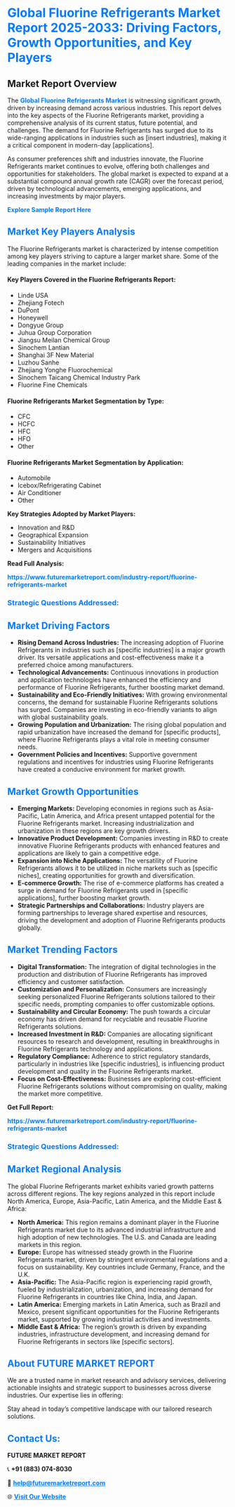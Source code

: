 <h1 style="color: #007BFF;">Global Fluorine Refrigerants Market Report 2025-2033: Driving Factors, Growth Opportunities, and Key Players</h1>

<section id="overview">
<h2>Market Report Overview</h2>
<p>The <a href="https://www.futuremarketreport.com/industry-report/fluorine-refrigerants-market" style="color: #007BFF; text-decoration: none;"><strong>Global Fluorine Refrigerants Market</strong></a> is witnessing significant growth, driven by increasing demand across various industries. This report delves into the key aspects of the Fluorine Refrigerants market, providing a comprehensive analysis of its current status, future potential, and challenges. The demand for Fluorine Refrigerants has surged due to its wide-ranging applications in industries such as [insert industries], making it a critical component in modern-day [applications].</p>
<p>As consumer preferences shift and industries innovate, the Fluorine Refrigerants market continues to evolve, offering both challenges and opportunities for stakeholders. The global market is expected to expand at a substantial compound annual growth rate (CAGR) over the forecast period, driven by technological advancements, emerging applications, and increasing investments by major players.</p>
</section>

<section id="overview">
<p><a href="https://www.futuremarketreport.com/request-sample/reportId=90058" style="color: #007BFF; text-decoration: none;"><strong>Explore Sample Report Here</strong></a></p>
</section>

<section id="key-players">
<h2 style="color: #007BFF;">Market Key Players Analysis</h2>
<p>The Fluorine Refrigerants market is characterized by intense competition among key players striving to capture a larger market share. Some of the leading companies in the market include:</p>
<h4>Key Players Covered in the Fluorine Refrigerants Report:</h4>
<ul><li>Linde USA</li><li>Zhejiang Fotech</li><li>DuPont</li><li>Honeywell</li><li>Dongyue Group</li><li>Juhua Group Corporation</li><li>Jiangsu Meilan Chemical Group</li><li>Sinochem Lantian</li><li>Shanghai 3F New Material</li><li>Luzhou Sanhe</li><li>Zhejiang Yonghe Fluorochemical</li><li>Sinochem Taicang Chemical Industry Park</li><li>Fluorine Fine Chemicals</li></ul>
<h4>Fluorine Refrigerants Market Segmentation by Type:</h4>
<ul><li>CFC</li><li>HCFC</li><li>HFC</li><li>HFO</li><li>Other</li></ul>

<h4>Fluorine Refrigerants Market Segmentation by Application:</h4>
<ul><li>Automobile</li><li>Icebox/Refrigerating Cabinet</li><li>Air Conditioner</li><li>Other</li></ul>
<p><strong>Key Strategies Adopted by Market Players:</strong></p>
<ul>
<li>Innovation and R&D</li>
<li>Geographical Expansion</li>
<li>Sustainability Initiatives</li>
<li>Mergers and Acquisitions</li>
</ul>
</section>

<section>
<p><strong>Read Full Analysis: </strong></p><a href="https://www.futuremarketreport.com/industry-report/fluorine-refrigerants-market" style="color: #007BFF; text-decoration: none;"><strong>https://www.futuremarketreport.com/industry-report/fluorine-refrigerants-market</strong></a>
<h3 style="color: #007BFF;">Strategic Questions Addressed:</h3>
</section>

<section id="driving-factors">
<h2 style="color: #007BFF;">Market Driving Factors</h2>
<ul>
<li><strong>Rising Demand Across Industries:</strong> The increasing adoption of Fluorine Refrigerants in industries such as [specific industries] is a major growth driver. Its versatile applications and cost-effectiveness make it a preferred choice among manufacturers.</li>
<li><strong>Technological Advancements:</strong> Continuous innovations in production and application technologies have enhanced the efficiency and performance of Fluorine Refrigerants, further boosting market demand.</li>
<li><strong>Sustainability and Eco-Friendly Initiatives:</strong> With growing environmental concerns, the demand for sustainable Fluorine Refrigerants solutions has surged. Companies are investing in eco-friendly variants to align with global sustainability goals.</li>
<li><strong>Growing Population and Urbanization:</strong> The rising global population and rapid urbanization have increased the demand for [specific products], where Fluorine Refrigerants plays a vital role in meeting consumer needs.</li>
<li><strong>Government Policies and Incentives:</strong> Supportive government regulations and incentives for industries using Fluorine Refrigerants have created a conducive environment for market growth.</li>
</ul>
</section>

<section id="growth-opportunities">
<h2 style="color: #007BFF;">Market Growth Opportunities</h2>
<ul>
<li><strong>Emerging Markets:</strong> Developing economies in regions such as Asia-Pacific, Latin America, and Africa present untapped potential for the Fluorine Refrigerants market. Increasing industrialization and urbanization in these regions are key growth drivers.</li>
<li><strong>Innovative Product Development:</strong> Companies investing in R&D to create innovative Fluorine Refrigerants products with enhanced features and applications are likely to gain a competitive edge.</li>
<li><strong>Expansion into Niche Applications:</strong> The versatility of Fluorine Refrigerants allows it to be utilized in niche markets such as [specific niches], creating opportunities for growth and diversification.</li>
<li><strong>E-commerce Growth:</strong> The rise of e-commerce platforms has created a surge in demand for Fluorine Refrigerants used in [specific applications], further boosting market growth.</li>
<li><strong>Strategic Partnerships and Collaborations:</strong> Industry players are forming partnerships to leverage shared expertise and resources, driving the development and adoption of Fluorine Refrigerants products globally.</li>
</ul>
</section>

<section id="trending-factors">
<h2 style="color: #007BFF;">Market Trending Factors</h2>
<ul>
<li><strong>Digital Transformation:</strong> The integration of digital technologies in the production and distribution of Fluorine Refrigerants has improved efficiency and customer satisfaction.</li>
<li><strong>Customization and Personalization:</strong> Consumers are increasingly seeking personalized Fluorine Refrigerants solutions tailored to their specific needs, prompting companies to offer customizable options.</li>
<li><strong>Sustainability and Circular Economy:</strong> The push towards a circular economy has driven demand for recyclable and reusable Fluorine Refrigerants solutions.</li>
<li><strong>Increased Investment in R&D:</strong> Companies are allocating significant resources to research and development, resulting in breakthroughs in Fluorine Refrigerants technology and applications.</li>
<li><strong>Regulatory Compliance:</strong> Adherence to strict regulatory standards, particularly in industries like [specific industries], is influencing product development and quality in the Fluorine Refrigerants market.</li>
<li><strong>Focus on Cost-Effectiveness:</strong> Businesses are exploring cost-efficient Fluorine Refrigerants solutions without compromising on quality, making the market more competitive.</li>
</ul>
</section>

<section>
<p><strong>Get Full Report: </strong></p><a href="https://www.futuremarketreport.com/industry-report/fluorine-refrigerants-market" style="color: #007BFF; text-decoration: none;"><strong>https://www.futuremarketreport.com/industry-report/fluorine-refrigerants-market</strong></a>
<h3 style="color: #007BFF;">Strategic Questions Addressed:</h3>
</section>


<section id="regional-analysis">
<h2 style="color: #007BFF;">Market Regional Analysis</h2>
<p>The global Fluorine Refrigerants market exhibits varied growth patterns across different regions. The key regions analyzed in this report include North America, Europe, Asia-Pacific, Latin America, and the Middle East & Africa:</p>
<ul>
<li><strong>North America:</strong> This region remains a dominant player in the Fluorine Refrigerants market due to its advanced industrial infrastructure and high adoption of new technologies. The U.S. and Canada are leading markets in this region.</li>
<li><strong>Europe:</strong> Europe has witnessed steady growth in the Fluorine Refrigerants market, driven by stringent environmental regulations and a focus on sustainability. Key countries include Germany, France, and the U.K.</li>
<li><strong>Asia-Pacific:</strong> The Asia-Pacific region is experiencing rapid growth, fueled by industrialization, urbanization, and increasing demand for Fluorine Refrigerants in countries like China, India, and Japan.</li>
<li><strong>Latin America:</strong> Emerging markets in Latin America, such as Brazil and Mexico, present significant opportunities for the Fluorine Refrigerants market, supported by growing industrial activities and investments.</li>
<li><strong>Middle East & Africa:</strong> The region’s growth is driven by expanding industries, infrastructure development, and increasing demand for Fluorine Refrigerants in sectors like [specific sectors].</li>
</ul>
</section>

<footer>
<h2 style="color: #007BFF;">About FUTURE MARKET REPORT</h2>
<p>We are a trusted name in market research and advisory services, delivering actionable insights and strategic support to businesses across diverse industries. Our expertise lies in offering:</p>

<p>Stay ahead in today’s competitive landscape with our tailored research solutions.</p>

<h2 style="color: #007BFF;">Contact Us:</h2>
<p><strong>FUTURE MARKET REPORT</strong></p>
<p>📞 <strong>+91 (883) 074-8030</strong></p>
<p>📧 <strong><a href="mailto:help@futuremarketreport.com" style="color: #007BFF;">help@futuremarketreport.com</a></strong></p>
<p>🌐 <strong><a href="https://www.futuremarketreport.com/" style="color: #007BFF;">Visit Our Website</a></strong></p>
</footer>